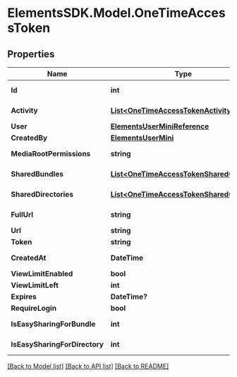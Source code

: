 # ElementsSDK.Model.OneTimeAccessToken

## Properties

Name | Type | Description | Notes
------------ | ------------- | ------------- | -------------
**Id** | **int** |  | [optional] [readonly] 
**Activity** | [**List&lt;OneTimeAccessTokenActivity&gt;**](OneTimeAccessTokenActivity.md) |  | [optional] [readonly] 
**User** | [**ElementsUserMiniReference**](ElementsUserMiniReference.md) |  | 
**CreatedBy** | [**ElementsUserMini**](ElementsUserMini.md) |  | [optional] 
**MediaRootPermissions** | **string** |  | [optional] [readonly] 
**SharedBundles** | [**List&lt;OneTimeAccessTokenSharedObject&gt;**](OneTimeAccessTokenSharedObject.md) |  | [optional] [readonly] 
**SharedDirectories** | [**List&lt;OneTimeAccessTokenSharedObject&gt;**](OneTimeAccessTokenSharedObject.md) |  | [optional] [readonly] 
**FullUrl** | **string** |  | [optional] [readonly] 
**Url** | **string** |  | 
**Token** | **string** |  | 
**CreatedAt** | **DateTime** |  | [optional] [readonly] 
**ViewLimitEnabled** | **bool** |  | [optional] 
**ViewLimitLeft** | **int** |  | [optional] 
**Expires** | **DateTime?** |  | [optional] 
**RequireLogin** | **bool** |  | [optional] 
**IsEasySharingForBundle** | **int** |  | [optional] [readonly] 
**IsEasySharingForDirectory** | **int** |  | [optional] [readonly] 

[[Back to Model list]](../README.md#documentation-for-models) [[Back to API list]](../README.md#documentation-for-api-endpoints) [[Back to README]](../README.md)

